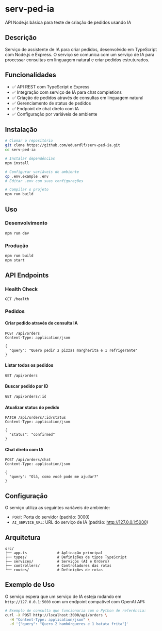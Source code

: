 # serv-ped-ia

API Node.js básica para teste de criação de pedidos usando IA

## Descrição

Serviço de assistente de IA para criar pedidos, desenvolvido em TypeScript com Node.js e Express. O serviço se comunica com um serviço de IA para processar consultas em linguagem natural e criar pedidos estruturados.

## Funcionalidades

- ✅ API REST com TypeScript e Express
- ✅ Integração com serviço de IA para chat completions
- ✅ Criação de pedidos através de consultas em linguagem natural
- ✅ Gerenciamento de status de pedidos
- ✅ Endpoint de chat direto com IA
- ✅ Configuração por variáveis de ambiente

## Instalação

```bash
# Clonar o repositório
git clone https://github.com/eduardlf/serv-ped-ia.git
cd serv-ped-ia

# Instalar dependências
npm install

# Configurar variáveis de ambiente
cp .env.example .env
# Editar .env com suas configurações

# Compilar o projeto
npm run build
```

## Uso

### Desenvolvimento
```bash
npm run dev
```

### Produção
```bash
npm run build
npm start
```

## API Endpoints

### Health Check
```
GET /health
```

### Pedidos

#### Criar pedido através de consulta IA
```
POST /api/orders
Content-Type: application/json

{
  "query": "Quero pedir 2 pizzas margherita e 1 refrigerante"
}
```

#### Listar todos os pedidos
```
GET /api/orders
```

#### Buscar pedido por ID
```
GET /api/orders/:id
```

#### Atualizar status do pedido
```
PATCH /api/orders/:id/status
Content-Type: application/json

{
  "status": "confirmed"
}
```

#### Chat direto com IA
```
POST /api/orders/chat
Content-Type: application/json

{
  "query": "Olá, como você pode me ajudar?"
}
```

## Configuração

O serviço utiliza as seguintes variáveis de ambiente:

- `PORT`: Porta do servidor (padrão: 3000)
- `AI_SERVICE_URL`: URL do serviço de IA (padrão: http://127.0.0.1:5000)

## Arquitetura

```
src/
├── app.ts              # Aplicação principal
├── types/              # Definições de tipos TypeScript
├── services/           # Serviços (AI e Orders)
├── controllers/        # Controladores das rotas
└── routes/             # Definições de rotas
```

## Exemplo de Uso

O serviço espera que um serviço de IA esteja rodando em `http://127.0.0.1:5000` com um endpoint compatível com OpenAI API:

```bash
# Exemplo de consulta que funcionaria com o Python de referência:
curl -X POST http://localhost:3000/api/orders \
  -H "Content-Type: application/json" \
  -d '{"query": "Quero 2 hambúrgueres e 1 batata frita"}'
```
